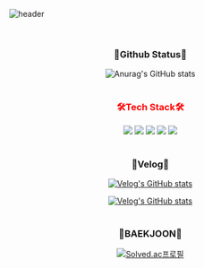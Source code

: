 ![header](https://capsule-render.vercel.app/api?type=waving&color=auto&height=200&section=header&text=HANSOL's%20Github&fontSize=60)



<div align=center> 
  <br>
<h3>📌Github Status📌</h3> 
   
![Anurag's GitHub stats](https://github-readme-stats.vercel.app/api?username=lhs8701&show_icons=true&theme=dark) 
  <br>
  <br>
</div>

<div align=center>

<div align="center" style="color:red"> 
  <h3>🛠️Tech Stack🛠️</h3>
</div>
<div align="center">
  <img src="https://img.shields.io/badge/java-007396?style=for-the-badge&logo=java&logoColor=white">
  <img src="https://img.shields.io/badge/SPRING-6DB33F?style=for-the-badge&logo=SPRING&logoColor=white">
  <img src="https://img.shields.io/badge/SPRINGBOOT-6DB33F?style=for-the-badge&logo=SPRINGBOOT&logoColor=white">
  <img src="https://img.shields.io/badge/MySQL-4479A1?style=for-the-badge&logo=MySQL&logoColor=white">
  <img src="https://img.shields.io/badge/LINUX-FCC624?style=for-the-badge&logo=LINUX&logoColor=white">
  <br>
  <br>
</div>

<div>
<h3>🌿Velog🌿</h3>
  
[![Velog's GitHub stats](https://velog-readme-stats.vercel.app/api?name=lhs8701&slug=2장-문자열-계산기-구현을-통한-테스트와-리팩토링&color=dark)](https://velog.io/@lhs8701/2%EC%9E%A5-%EB%AC%B8%EC%9E%90%EC%97%B4-%EA%B3%84%EC%82%B0%EA%B8%B0-%EA%B5%AC%ED%98%84%EC%9D%84-%ED%86%B5%ED%95%9C-%ED%85%8C%EC%8A%A4%ED%8A%B8%EC%99%80-%EB%A6%AC%ED%8C%A9%ED%86%A0%EB%A7%81)

[![Velog's GitHub stats](https://velog-readme-stats.vercel.app/api?name=lhs8701&slug=Test용-Static-MockEntity를-사용하면서-느낀점&color=dark)](https://velog.io/@lhs8701/Test%EC%9A%A9-Static-MockEntity%EB%A5%BC-%EC%82%AC%EC%9A%A9%ED%95%98%EB%A9%B4%EC%84%9C-%EB%8A%90%EB%82%80%EC%A0%90)
  <br>
  <br>
  </div>

<div>
<h3>🧩BAEKJOON🧩 </h3>
  
[![Solved.ac프로필](http://mazassumnida.wtf/api/generate_badge?boj=lhs8701)](https://solved.ac/lhs8701)
</div>
